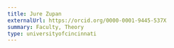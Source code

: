 ```yaml
---
title: Jure Zupan
externalUrl: https://orcid.org/0000-0001-9445-537X
summary: Faculty, Theory
type: universityofcincinnati
---
```

